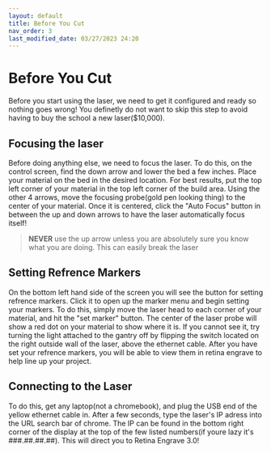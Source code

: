 ```yaml
---
layout: default
title: Before You Cut
nav_order: 3
last_modified_date: 03/27/2023 24:20
---
```


# Before You Cut
Before you start using the laser, we need to get it configured and ready so nothing goes wrong! You definetly do not want to skip this step to avoid having to buy the school a new laser($10,000).

## Focusing the laser
Before doing anything else, we need to focus the laser. To do this, on the control screen, find the down arrow and lower the bed a few inches. Place your material on the bed in the desired location. For best results, put the top left corner of your material in the top left corner of the build area. Using the other 4 arrows, move the focusing probe(gold pen looking thing) to the center of your material. Once it is centered, click the "Auto Focus" button in between the up and down arrows to have the laser automatically focus itself! 

> **NEVER** use the up arrow unless you are absolutely sure you know what you are doing. This can easily break the laser

## Setting Refrence Markers
On the bottom left hand side of the screen you will see the button for setting refrence markers. Click it to open up the marker menu and begin setting your markers. To do this, simply move the laser head to each corner of your material, and hit the "set marker" button. The center of the laser probe will show a red dot on your material to show where it is. If you cannot see it, try turning the light attached to the gantry off by flipping the switch located on the right outside wall of the laser, above the ethernet cable. After you have set your refrence markers, you will be able to view them in retina engrave to help line up your project.

## Connecting to the Laser
To do this, get any laptop(not a chromebook), and plug the USB end of the yellow ethernet cable in. After a few seconds, type the laser's IP adress into the URL search bar of chrome. The IP can be found in the bottom right corner of the display at the top of the few listed numbers(if youre lazy it's ###.##.##.##). This will direct you to Retina Engrave 3.0!

